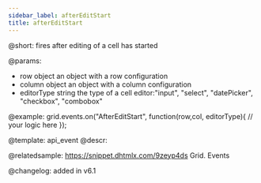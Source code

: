 ```yaml
---
sidebar_label: afterEditStart
title: afterEditStart
---          
```


@short: fires after editing of a cell has started
	
@params:
- row			object		an object with a row configuration
- column		object		an object with a column configuration
- editorType	string		the type of a cell editor:"input", "select", "datePicker", "checkbox", "combobox"


@example:
grid.events.on("AfterEditStart", function(row,col, editorType){
	// your logic here
});


@template:	api_event
@descr:


	

@relatedsample:
https://snippet.dhtmlx.com/9zeyp4ds	Grid. Events

@changelog: added in v6.1

